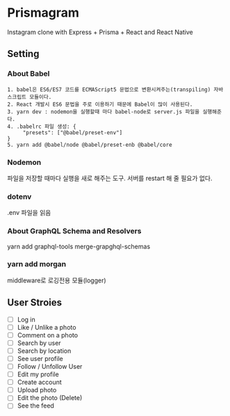 # Prismagram

Instagram clone with Express + Prisma + React and React Native

## Setting
### About Babel
    1. babel은 ES6/ES7 코드를 ECMAScript5 문법으로 변환시켜주는(transpiling) 자바스크립트 모듈이다. 
    2. React 개발시 ES6 문법을 주로 이용하기 때문에 Babel이 많이 사용된다. 
    3. yarn dev : nodemon을 실행할때 마다 babel-node로 server.js 파일을 실행해준다.
    4. .babelrc 파일 생성: {
         "presets": ["@babel/preset-env"]
    } 
    5. yarn add @babel/node @babel/preset-enb @babel/core

### Nodemon

파일을 저장할 때마다 실행을 새로 해주는 도구. 
서버를 restart 해 줄 필요가 없다.

### dotenv

.env 파일을 읽음

### About GraphQL Schema and Resolvers

yarn add graphql-tools merge-grapghql-schemas 

### yarn add morgan

middleware로 로깅전용 모듈(logger)


## User Stroies

- [ ] Log in
- [ ] Like / Unlike a photo
- [ ] Comment on a photo
- [ ] Search by user
- [ ] Search by location
- [ ] See user profile
- [ ] Follow / Unfollow User
- [ ] Edit my profile
- [ ] Create account
- [ ] Upload photo
- [ ] Edit the photo (Delete)
- [ ] See the feed